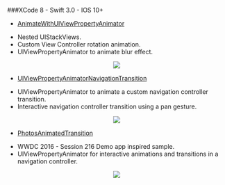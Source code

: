 
###XCode 8 - Swift 3.0 - IOS 10+





* [AnimateWithUIViewPropertyAnimator](https://github.com/manuelCarlos/IOS10-Animate/tree/master/AnimateWithUIViewPropertyAnimator)
 - Nested UIStackViews.
 - Custom View Controller rotation animation.
 - UIViewPropertyAnimator to animate blur effect.
<p align="center">
   <img src="http://manuelcarlos.github.io/images/blurAnimate.gif" >
</p>


* [UIViewPropertyAnimatorNavigationTransition](https://github.com/manuelCarlos/IOS10-Animate/tree/master/UIViewPropertyAnimatorNavigationTransition)

 - UIViewPropertyAnimator to animate a custom navigation controller transition.
 - Interactive navigation controller transition using a pan gesture.
<p align="center">
   <img src="http://manuelcarlos.github.io/images/mooon.gif" >
</p>

* [PhotosAnimatedTransition](https://github.com/manuelCarlos/IOS10-Animate/tree/master/UIViewPropertyAnimatorNavigationTransition)


 - WWDC 2016 - Session 216 Demo app inspired sample.
 - UIViewPropertyAnimator for interactive animations and transitions in a navigation controller.

<p align="center">
   <img src="http://manuelcarlos.github.io/images/wwdcDemo.gif" >
</p>
